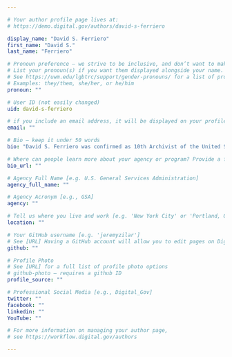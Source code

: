```yaml
---

# Your author profile page lives at:
# https://demo.digital.gov/authors/david-s-ferriero

display_name: "David S. Ferriero"
first_name: "David S."
last_name: "Ferriero"

# Pronoun preference — we strive to be inclusive, and don’t want to make assumptions on a person’s first name (be it a gender-neutral name, or is one more common in languages other than English). Learn more http://www.MyPronouns.org
# List your pronoun(s) if you want them displayed alongside your name. Leave it blank and we'll use just your name.
# See https://uwm.edu/lgbtrc/support/gender-pronouns/ for a list of pronouns
# Examples: they/them, she/her, or he/him
pronoun: ""

# User ID (not easily changed)
uid: david-s-ferriero

# if you include an email address, it will be displayed on your profile page
email: ""

# Bio — keep it under 50 words
bio: "David S. Ferriero was confirmed as 10th Archivist of the United States on November 6, 2009. Previously, Mr. Ferriero served as the Andrew W. Mellon Director of the New York Public Libraries (NYPL). He was part of the leadership team responsible for integrating the four research libraries and 87 branch libraries into one seamless service for users, creating the largest public library system in the United States and one of the largest research libraries in the world. Mr. Ferriero was in charge of collection strategy; conservation; digital experience; reference and research services; and education, programming, and exhibitions."

# Where can people learn more about your agency or program? Provide a full URL [e.g. 'https://www.example.gov/']
bio_url: ""

# Agency Full Name [e.g. U.S. General Services Administration]
agency_full_name: ""

# Agency Acronym [e.g., GSA]
agency: ""

# Tell us where you live and work [e.g. 'New York City' or 'Portland, OR']
location: ""

# Your GitHub username [e.g. 'jeremyzilar']
# See [URL] Having a GitHub account will allow you to edit pages on DigitalGov. The image used in your GitHub account can also be used to populate your digital.gov profile photo.
github: ""

# Profile Photo
# See [URL] for a full list of profile photo options
# github-photo — requires a github ID
profile_source: ""

# Professional Social Media [e.g., Digital_Gov]
twitter: ""
facebook: ""
linkedin: ""
YouTube: ""

# For more information on managing your author page,
# see https://workflow.digital.gov/authors

---
```


